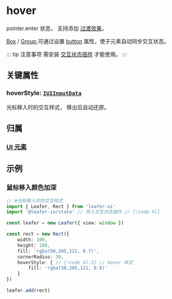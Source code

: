 <script setup>
import Case from '/component/Case.vue'
</script>

# hover

pointer.enter 状态， 支持添加 [过渡效果](/reference/UI/transition.md)。

[Box](/reference/display/Box.md) / [Group ](/reference/display/Group.md)可通过设置 [button](/reference/UI/state/state.md#button-boolean) 属性，使子元素自动同步交互状态。

::: tip 注意事项
需安装 [交互状态插件](/plugin/in/state/index.md) 才能使用。
:::

## 关键属性

### hoverStyle: [`IUIInputData`](/api/interfaces/IUIInputData.md)

光标移入时的交互样式， 移出后自动还原。

## 归属

### [UI 元素](/reference/display/UI.md)

## 示例

<case name="HoverStyle" index=0 editor=false></case>

### 鼠标移入颜色加深

```ts
// #光标移入时的交互样式
import { Leafer, Rect } from 'leafer-ui'
import '@leafer-in/state' // 导入交互状态插件 // [!code hl] 

const leafer = new Leafer({ view: window })

const rect = new Rect({
    width: 100,
    height: 100,
    fill: 'rgba(50,205,121, 0.7)',
    cornerRadius: 30,
    hoverStyle: { // [!code hl:3] // hover 样式
        fill: 'rgba(50,205,121, 0.8)'
    }
})

leafer.add(rect)
```
